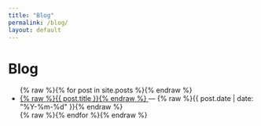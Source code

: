 ```yaml
---
title: "Blog"
permalink: /blog/
layout: default
---
```


# Blog

<ul>
{% raw %}{% for post in site.posts %}{% endraw %}
  <li>
    <a href="{% raw %}{{ post.url | relative_url }}{% endraw %}">
      {% raw %}{{ post.title }}{% endraw %}
    </a>
    — {% raw %}{{ post.date | date: "%Y-%m-%d" }}{% endraw %}
  </li>
{% raw %}{% endfor %}{% endraw %}
</ul>

